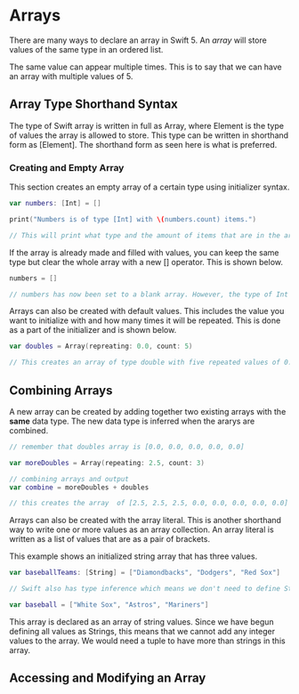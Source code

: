 # Arrays

There are many ways to declare an array in Swift 5. An *array* will store values of the same type in an ordered list.

The same value can appear multiple times. This is to say that we can have an array with multiple values of 5.

## Array Type Shorthand Syntax

The type of Swift array is written in full as Array<Element>, where Element is the type of values the array is allowed to store. This type can be written in shorthand form as [Element]. The shorthand form as seen here is what is preferred.

### Creating and Empty Array

This section creates an empty array of a certain type using initializer syntax.

```Swift
var numbers: [Int] = []

print("Numbers is of type [Int] with \(numbers.count) items.")

// This will print what type and the amount of items that are in the array numbers.
```

If the array is already made and filled with values, you can keep the same type but clear the whole array with a new [] operator. This is shown below.

```Swift
numbers = []

// numbers has now been set to a blank array. However, the type of Int has not changed.
```

Arrays can also be created with default values. This includes the value you want to initialize with and how many times it will be repeated. This is done as a part of the initializer and is shown below.

```Swift
var doubles = Array(repreating: 0.0, count: 5)

// This creates an array of type double with five repeated values of 0.0
```

## Combining Arrays

A new array can be created by adding together two existing arrays with the **same** data type. The new data type is inferred when the ararys are combined. 

```Swift
// remember that doubles array is [0.0, 0.0, 0.0, 0.0, 0.0]

var moreDoubles = Array(repeating: 2.5, count: 3)

// combining arrays and output
var combine = moreDoubles + doubles

// this creates the array  of [2.5, 2.5, 2.5, 0.0, 0.0, 0.0, 0.0, 0.0]
```

Arrays can also be created with the array literal. This is another shorthand way to write one or more values as an array collection. An array literal is written as a list of values that are as a pair of brackets.

This example shows an initialized string array that has three values.

```Swift
var baseballTeams: [String] = ["Diamondbacks", "Dodgers", "Red Sox"]

// Swift also has type inference which means we don't need to define String. Swift will pick up on the data type we are using.

var baseball = ["White Sox", "Astros", "Mariners"]
```

This array is declared as an array of string values. Since we have begun defining all values as Strings, this means that we cannot add any integer values to the array. We would need a tuple to have more than strings in this array.

## Accessing and Modifying an Array

